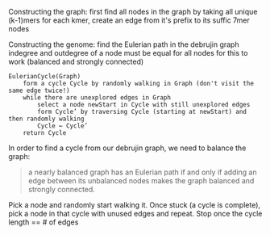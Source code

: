 Constructing the graph:
first find all nodes in the graph by taking all unique (k-1)mers
for each kmer, create an edge from it's prefix to its suffic 7mer nodes

Constructing the genome:
find the Eulerian path in the debrujin graph 
    indegree and outdegree of a node must be equal for all nodes for this to work (balanced and strongly connected)
```
EulerianCycle(Graph)
    form a cycle Cycle by randomly walking in Graph (don't visit the same edge twice!)
    while there are unexplored edges in Graph
        select a node newStart in Cycle with still unexplored edges
        form Cycle’ by traversing Cycle (starting at newStart) and then randomly walking
        Cycle ← Cycle’
    return Cycle
```
In order to find a cycle from our debrujin graph, we need to balance the graph:
> a nearly balanced graph has an Eulerian path if and only if adding an edge between its unbalanced nodes makes the graph balanced and strongly connected.

Pick a node and randomly start walking it. Once stuck (a cycle is complete), pick a node in that cycle with unused edges and repeat.
    Stop once the cycle length == # of edges
